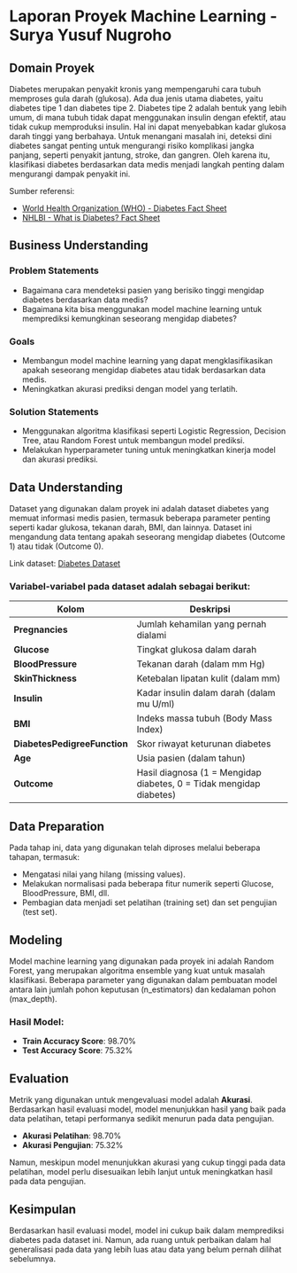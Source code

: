 # Laporan Proyek Machine Learning - Surya Yusuf Nugroho

## Domain Proyek

Diabetes merupakan penyakit kronis yang mempengaruhi cara tubuh memproses gula darah (glukosa). Ada dua jenis utama diabetes, yaitu diabetes tipe 1 dan diabetes tipe 2. Diabetes tipe 2 adalah bentuk yang lebih umum, di mana tubuh tidak dapat menggunakan insulin dengan efektif, atau tidak cukup memproduksi insulin. Hal ini dapat menyebabkan kadar glukosa darah tinggi yang berbahaya. Untuk menangani masalah ini, deteksi dini diabetes sangat penting untuk mengurangi risiko komplikasi jangka panjang, seperti penyakit jantung, stroke, dan gangren. Oleh karena itu, klasifikasi diabetes berdasarkan data medis menjadi langkah penting dalam mengurangi dampak penyakit ini.

Sumber referensi:  
- [World Health Organization (WHO) - Diabetes Fact Sheet](http://who.int/news-room/fact-sheets/detail/diabetes)  
- [NHLBI - What is Diabetes? Fact Sheet](https://www.nhlbi.nih.gov/resources/what-diabetes-fact-sheet)

## Business Understanding

### Problem Statements

- Bagaimana cara mendeteksi pasien yang berisiko tinggi mengidap diabetes berdasarkan data medis?
- Bagaimana kita bisa menggunakan model machine learning untuk memprediksi kemungkinan seseorang mengidap diabetes?

### Goals

- Membangun model machine learning yang dapat mengklasifikasikan apakah seseorang mengidap diabetes atau tidak berdasarkan data medis.
- Meningkatkan akurasi prediksi dengan model yang terlatih.

### Solution Statements

- Menggunakan algoritma klasifikasi seperti Logistic Regression, Decision Tree, atau Random Forest untuk membangun model prediksi.
- Melakukan hyperparameter tuning untuk meningkatkan kinerja model dan akurasi prediksi.

## Data Understanding

Dataset yang digunakan dalam proyek ini adalah dataset diabetes yang memuat informasi medis pasien, termasuk beberapa parameter penting seperti kadar glukosa, tekanan darah, BMI, dan lainnya. Dataset ini mengandung data tentang apakah seseorang mengidap diabetes (Outcome 1) atau tidak (Outcome 0).

Link dataset: [Diabetes Dataset](https://www.kaggle.com/datasets/whenamancodes/predict-diabities)

### Variabel-variabel pada dataset adalah sebagai berikut:
| Kolom                        | Deskripsi                                                           |
| ---------------------------- | ------------------------------------------------------------------- |
| **Pregnancies**              | Jumlah kehamilan yang pernah dialami                                |
| **Glucose**                  | Tingkat glukosa dalam darah                                         |
| **BloodPressure**            | Tekanan darah (dalam mm Hg)                                         |
| **SkinThickness**            | Ketebalan lipatan kulit (dalam mm)                                  |
| **Insulin**                  | Kadar insulin dalam darah (dalam mu U/ml)                           |
| **BMI**                      | Indeks massa tubuh (Body Mass Index)                                |
| **DiabetesPedigreeFunction** | Skor riwayat keturunan diabetes                                     |
| **Age**                      | Usia pasien (dalam tahun)                                           |
| **Outcome**                  | Hasil diagnosa (1 = Mengidap diabetes, 0 = Tidak mengidap diabetes) |

## Data Preparation

Pada tahap ini, data yang digunakan telah diproses melalui beberapa tahapan, termasuk:
- Mengatasi nilai yang hilang (missing values).
- Melakukan normalisasi pada beberapa fitur numerik seperti Glucose, BloodPressure, BMI, dll.
- Pembagian data menjadi set pelatihan (training set) dan set pengujian (test set).

## Modeling

Model machine learning yang digunakan pada proyek ini adalah Random Forest, yang merupakan algoritma ensemble yang kuat untuk masalah klasifikasi. Beberapa parameter yang digunakan dalam pembuatan model antara lain jumlah pohon keputusan (n_estimators) dan kedalaman pohon (max_depth).

### Hasil Model:
- **Train Accuracy Score**: 98.70%
- **Test Accuracy Score**: 75.32%

## Evaluation

Metrik yang digunakan untuk mengevaluasi model adalah **Akurasi**. Berdasarkan hasil evaluasi model, model menunjukkan hasil yang baik pada data pelatihan, tetapi performanya sedikit menurun pada data pengujian. 

- **Akurasi Pelatihan**: 98.70%
- **Akurasi Pengujian**: 75.32%

Namun, meskipun model menunjukkan akurasi yang cukup tinggi pada data pelatihan, model perlu disesuaikan lebih lanjut untuk meningkatkan hasil pada data pengujian.

## Kesimpulan

Berdasarkan hasil evaluasi model, model ini cukup baik dalam memprediksi diabetes pada dataset ini. Namun, ada ruang untuk perbaikan dalam hal generalisasi pada data yang lebih luas atau data yang belum pernah dilihat sebelumnya.

